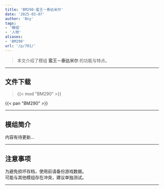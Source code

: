 ```yaml
---
title: 'BM290-蛮王－泰达米尔'
date: '2025-03-07'
author: 'Bny'
tags:
- '模组'
- '人物'
aliases:
- 'BM290'
url: '/p/701/'
---
```


> 本文介绍了模组 **蛮王－泰达米尔** 的功能与特点。

---

## 文件下载  

> {{< mod "BM290" >}}  

{{< pan "BM290" >}}  

---

## 模组简介

>  
内容有待更新...  

---

## 注意事项

>  
为避免损坏存档，使用前请备份游戏数据。  
可能与其他模组存在冲突，建议单独测试。  

---

